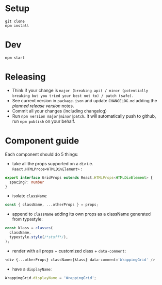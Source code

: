 # Setup
```
git clone
npm install
```

# Dev
```
npm start
```

# Releasing
* Think if your change is `major (breaking api) / minor (potentially breaking but you tried your best not to) / patch (safe)`.
* See current version in `package.json` and update `CHANGELOG.md` adding the *planned release version* notes.
* Commit all your changes (including changelog)
* Run `npm version major|minor|patch`. It will automatically push to github, run `npm publish` on your behalf.

# Component guide 
Each component should do 5 things: 
* take all the props supported on a `div` i.e. `React.HTMLProps<HTMLDivElement>` :
```ts
export interface GridProps extends React.HTMLProps<HTMLDivElement> {
  spacing?: number
}
```
* isolate `className`:
```ts
const { className, ...otherProps } = props;
```
* append to `className` adding its own props as a className generated from typestyle:
```ts
const klass = classes(
  className,
  typestyle.style(/*stuff*/),
);
```
* render with all props + customized class + `data-comment`:
```ts
<div {...otherProps} className={klass} data-comment='WrappingGrid' />
```
* have a `displayName`: 
```ts
WrappingGrid.displayName = 'WrappingGrid';
```
